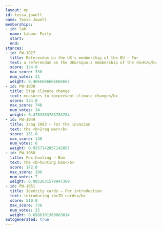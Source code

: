 ```yaml
---
layout: mp
id: tessa_jowell
name: Tessa Jowell
memberships:
- id: lab
  name: Labour Party
  start: 
  end: 
stances:
- id: PW-1027
  title: Referendum on the UK's membership of the EU — For
  text: a referendum on the UK&rsquo;s membership of the <b>EU</b>
  score: 154.0
  max_score: 330
  num_votes: 21
  weight: 0.4666666666666667
- id: PW-1030
  title: Stop climate change
  text: measures to <b>prevent climate change</b>
  score: 354.0
  max_score: 740
  num_votes: 34
  weight: 0.4783783783783784
- id: PW-1049
  title: Iraq 2003 — For the invasion
  text: the <b>Iraq war</b>
  score: 131.0
  max_score: 140
  num_votes: 6
  weight: 0.9357142857142857
- id: PW-1050
  title: Fox hunting — Ban
  text: the <b>hunting ban</b>
  score: 172.0
  max_score: 190
  num_votes: 7
  weight: 0.9052631578947369
- id: PW-1051
  title: Identity cards — For introduction
  text: introducing <b>ID cards</b>
  score: 510.0
  max_score: 730
  num_votes: 25
  weight: 0.6986301369863014
autogenerated: true
---
```

